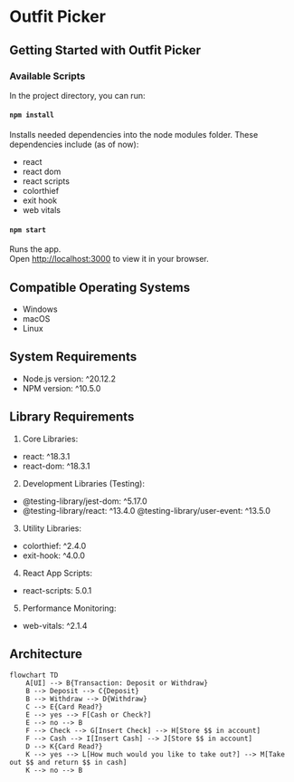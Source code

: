 # Outfit Picker

## Getting Started with Outfit Picker

### Available Scripts

In the project directory, you can run:

#### `npm install`

Installs needed dependencies into the node modules folder.
These dependencies include (as of now):
- react
- react dom
- react scripts
- colorthief
- exit hook
- web vitals

#### `npm start`

Runs the app.\
Open [http://localhost:3000](http://localhost:3000) to view it in your browser.

## Compatible Operating Systems

- Windows
- macOS
- Linux

## System Requirements

- Node.js version: ^20.12.2
- NPM version: ^10.5.0

## Library Requirements

1. Core Libraries:

- react: ^18.3.1
- react-dom: ^18.3.1

2. Development Libraries (Testing):

- @testing-library/jest-dom: ^5.17.0
- @testing-library/react: ^13.4.0
 @testing-library/user-event: ^13.5.0

3. Utility Libraries:

- colorthief: ^2.4.0
- exit-hook: ^4.0.0

4. React App Scripts:

- react-scripts: 5.0.1

5. Performance Monitoring:

- web-vitals: ^2.1.4

## Architecture
```mermaid
flowchart TD
	A[UI] --> B{Transaction: Deposit or Withdraw}
	B --> Deposit --> C{Deposit}
	B --> Withdraw --> D{Withdraw}
	C --> E{Card Read?}
	E --> yes --> F[Cash or Check?]
	E --> no --> B
	F --> Check --> G[Insert Check] --> H[Store $$ in account]
	F --> Cash --> I[Insert Cash] --> J[Store $$ in account]
	D --> K{Card Read?}
	K --> yes --> L[How much would you like to take out?] --> M[Take out $$ and return $$ in cash]
	K --> no --> B
```
